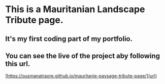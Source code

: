# This is a Mauritanian Landscape Tribute page.

## It's my first coding part of my portfolio.

## You can see the live of the project aby following this url.

[https://ousmanatraore.github.io/mauritanie-paysage-tribute-page/](url)
